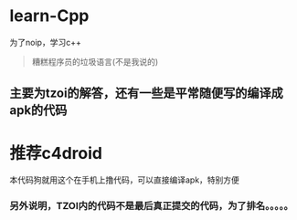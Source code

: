 # learn-Cpp
为了noip，学习c++
> 糟糕程序员的垃圾语言(不是我说的)

## 主要为tzoi的解答，还有一些是平常随便写的编译成apk的代码

# 推荐c4droid
本代码狗就用这个在手机上撸代码，可以直接编译apk，特别方便

### 另外说明，TZOI内的代码不是最后真正提交的代码，为了排名。。。。。